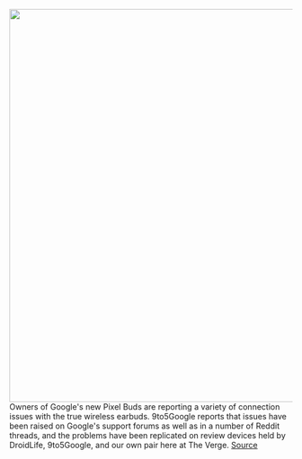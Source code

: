 <img src='https://cdn.vox-cdn.com/thumbor/w7HNW6c8DULKDemeKMqwQjZmV20=/0x0:6048x4032/1200x800/filters:focal(2541x1533:3507x2499)/cdn.vox-cdn.com/uploads/chorus_image/image/66879397/DSCF5984_1_2.0.jpg' width='700px' /><br/>
Owners of Google's new Pixel Buds are reporting a variety of connection issues with the true wireless earbuds. 9to5Google reports that issues have been raised on Google's support forums as well as in a number of Reddit threads, and the problems have been replicated on review devices held by DroidLife, 9to5Google, and our own pair here at The Verge.
<a href='https://www.theverge.com/2020/6/1/21276640/google-pixel-buds-2020-connection-problems-bluetooth-connectivity-issues'> Source <a/>